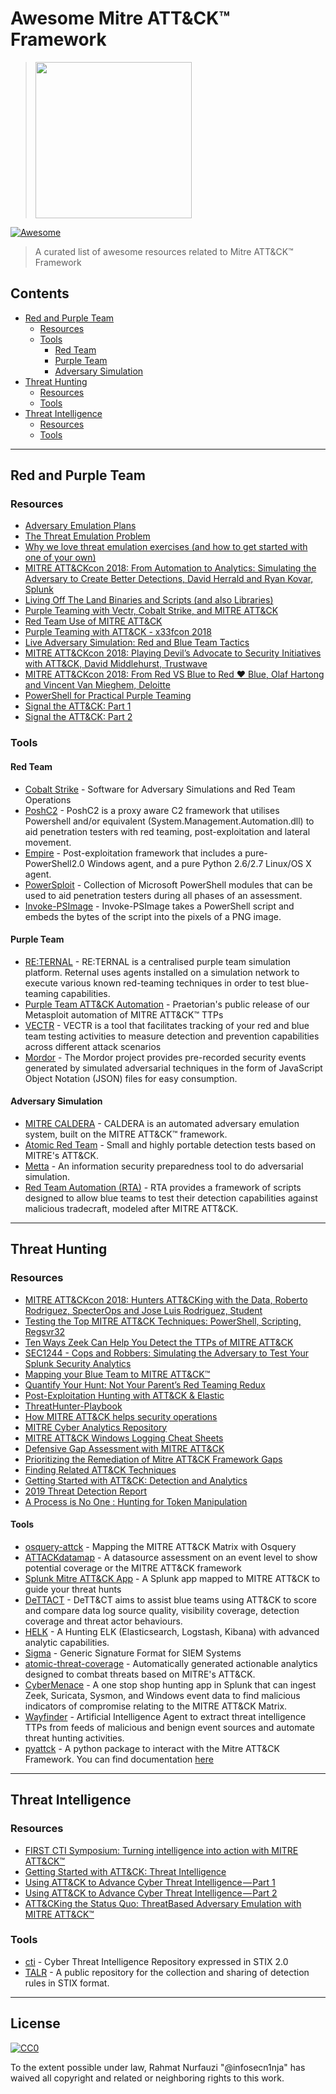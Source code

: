 # Awesome Mitre ATT&CK™ Framework

> <img width="250" src="https://assets-global.website-files.com/5bc662b786ecfc12c8d29e0b/5bfdce88cd3820f7c5c21e02_mitre.png"/>

[![Awesome](https://cdn.rawgit.com/sindresorhus/awesome/d7305f38d29fed78fa85652e3a63e154dd8e8829/media/badge.svg)](https://github.com/sindresorhus/awesome)

> A curated list of awesome resources related to Mitre ATT&CK™ Framework


## Contents
- [Red and Purple Team](#red-and-purple-team)
  - [Resources](#resources)
  - [Tools](#tools)
    - [Red Team](#red-team)
    - [Purple Team](#purple-team)
    - [Adversary Simulation](#adversary-simulation)
- [Threat Hunting](#threat-hunting)
  - [Resources](#resources-1)
  - [Tools](#tools-1)
- [Threat Intelligence](#threat-intelligence)
  - [Resources](#resources-2)
  - [Tools](#tools-2)
------

## Red and Purple Team
### Resources
- [Adversary Emulation Plans](https://attack.mitre.org/resources/adversary-emulation-plans/)
- [The Threat Emulation Problem](https://blog.cobaltstrike.com/2016/02/17/the-threat-emulation-problem/)
- [Why we love threat emulation exercises (and how to get started with one of your own)](https://expel.io/blog/why-we-love-threat-emulation-exercises/)
- [MITRE ATT&CKcon 2018: From Automation to Analytics: Simulating the Adversary to Create Better Detections, David Herrald and Ryan Kovar, Splunk](https://www.slideshare.net/attackcon2018/mitre-attckcon-2018-from-automation-to-analytics-simulating-the-adversary-to-create-better-detections-david-herrald-and-ryan-kovar-splunk)
- [Living Off The Land Binaries and Scripts (and also Libraries)](https://lolbas-project.github.io/)
- [Purple Teaming with Vectr, Cobalt Strike, and MITRE ATT&CK](https://www.digitalshadows.com/blog-and-research/purple-teaming-with-vectr-cobalt-strike-and-mitre-attck/)
- [Red Team Use of MITRE ATT&CK](https://medium.com/@malcomvetter/red-team-use-of-mitre-att-ck-f9ceac6b3be2)
- [Purple Teaming with ATT&CK - x33fcon 2018](https://www.slideshare.net/ChristopherKorban/purple-teaming-with-attck-x33fcon-2018)
- [Live Adversary Simulation: Red and Blue Team Tactics](https://www.rsaconference.com/writable/presentations/file_upload/hta-t06_live_adversary_simulation-red_and_blue_team_tactics.pdf)
- [MITRE ATT&CKcon 2018: Playing Devil’s Advocate to Security Initiatives with ATT&CK, David Middlehurst, Trustwave](https://www.slideshare.net/attackcon2018/mitre-attckcon-2018-playing-devils-advocate-to-security-initiatives-with-attck-david-middlehurst-trustwave)
- [MITRE ATT&CKcon 2018: From Red VS Blue to Red ♥ Blue, Olaf Hartong and Vincent Van Mieghem, Deloitte](https://www.slideshare.net/attackcon2018/mitre-attckcon-2018-from-red-vs-blue-to-red-blue-olaf-hartong-and-vincent-van-mieghem-deloitte)
- [PowerShell for Practical Purple Teaming](https://www.slideshare.net/nikhil_mittal/powershell-for-practical-purple-teaming)
- [Signal the ATT&CK: Part 1](https://www.pwc.co.uk/issues/cyber-security-data-privacy/research/signal-att-and-ck-part-1.html)
- [Signal the ATT&CK: Part 2](https://www.pwc.co.uk/issues/cyber-security-data-privacy/research/signal-att-and-ck-part-2.html)

### Tools

#### Red Team
- [Cobalt Strike](https://www.cobaltstrike.com/) - Software for Adversary Simulations and Red Team Operations
- [PoshC2](https://github.com/nettitude/PoshC2_Python) - PoshC2 is a proxy aware C2 framework that utilises Powershell and/or equivalent (System.Management.Automation.dll) to aid penetration testers with red teaming, post-exploitation and lateral movement. 
- [Empire](https://github.com/EmpireProject/Empire) - Post-exploitation framework that includes a pure-PowerShell2.0 Windows agent, and a pure Python 2.6/2.7 Linux/OS X agent.
- [PowerSploit](https://github.com/PowerShellMafia/PowerSploit/) - Collection of Microsoft PowerShell modules that can be used to aid penetration testers during all phases of an assessment.
- [Invoke-PSImage](https://github.com/peewpw/Invoke-PSImage) - Invoke-PSImage takes a PowerShell script and embeds the bytes of the script into the pixels of a PNG image.

#### Purple Team
- [RE:TERNAL](https://github.com/d3vzer0/reternal-quickstart) - RE:TERNAL is a centralised purple team simulation platform. Reternal uses agents installed on a simulation network to execute various known red-teaming techniques in order to test blue-teaming capabilities.
- [Purple Team ATT&CK Automation](https://github.com/praetorian-inc/purple-team-attack-automation) - Praetorian's public release of our Metasploit automation of MITRE ATT&CK™ TTPs
- [VECTR](https://github.com/SecurityRiskAdvisors/VECTR) - VECTR is a tool that facilitates tracking of your red and blue team testing activities to measure detection and prevention capabilities across different attack scenarios
- [Mordor](https://github.com/Cyb3rWard0g/mordor) - The Mordor project provides pre-recorded security events generated by simulated adversarial techniques in the form of JavaScript Object Notation (JSON) files for easy consumption. 

#### Adversary Simulation

- [MITRE CALDERA](https://github.com/mitre/caldera) - CALDERA is an automated adversary emulation system, built on the MITRE ATT&CK™ framework.
- [Atomic Red Team](https://github.com/redcanaryco/atomic-red-team) - Small and highly portable detection tests based on MITRE's ATT&CK.
- [Metta](https://github.com/uber-common/metta) - An information security preparedness tool to do adversarial simulation.
- [Red Team Automation (RTA)](https://github.com/endgameinc/RTA) - RTA provides a framework of scripts designed to allow blue teams to test their detection capabilities against malicious tradecraft, modeled after MITRE ATT&CK.

------

## Threat Hunting
### Resources
- [MITRE ATT&CKcon 2018: Hunters ATT&CKing with the Data, Roberto Rodriguez, SpecterOps and Jose Luis Rodriguez, Student](https://www.slideshare.net/attackcon2018/mitre-attckcon-2018-hunters-attcking-with-the-data-robert-rodriguez-specterops-and-jose-luis-rodriguez-student)
- [Testing the Top MITRE ATT&CK Techniques: PowerShell, Scripting, Regsvr32](https://redcanary.com/blog/testing-the-top-mitre-attck-techniques-powershell-scripting-regsvr32/)
- [Ten Ways Zeek Can Help You Detect the TTPs of MITRE ATT&CK](https://m.youtube.com/watch?v=DfTbSc_q2F8)
- [SEC1244 - Cops and Robbers: Simulating the Adversary to Test Your Splunk Security Analytics](https://static.rainfocus.com/splunk/splunkconf18/sess/1522696002986001hj1a/finalPDF/Simulating-the-Adversary-Test-1244_1538791048709001YJnK.pdf)
- [Mapping your Blue Team to MITRE ATT&CK™](https://www.siriussecurity.nl/blog/2019/5/8/mapping-your-blue-team-to-mitre-attack)
- [Quantify Your Hunt: Not Your Parent’s Red Teaming Redux](https://www.sans.org/cyber-security-summit/archives/file/summit-archive-1536351477.pdf)
- [Post-Exploitation Hunting with ATT&CK & Elastic](https://www.sans.org/cyber-security-summit/archives/file/summit-archive-1533071345.pdf)
- [ThreatHunter-Playbook](https://github.com/Cyb3rWard0g/ThreatHunter-Playbook)
- [How MITRE ATT&CK helps security operations](https://www.slideshare.net/votadlos/how-mitre-attck-helps-security-operations)
- [MITRE Cyber Analytics Repository](https://car.mitre.org/)
- [MITRE ATT&CK Windows Logging Cheat Sheets](https://github.com/MalwareArchaeology/ATTACK)
- [Defensive Gap Assessment with MITRE ATT&CK](https://www.cybereason.com/blog/defensive-gap-assessment-with-mitre-attck)
- [Prioritizing the Remediation of Mitre ATT&CK Framework Gaps](https://blog.netspi.com/prioritizing-the-remediation-of-mitre-attck-framework-gaps/)
- [Finding Related ATT&CK Techniques](https://medium.com/mitre-attack/finding-related-att-ck-techniques-f1a4e8dfe2b6)
- [Getting Started with ATT&CK: Detection and Analytics](https://medium.com/mitre-attack/getting-started-with-attack-detection-a8e49e4960d0)
- [2019 Threat Detection Report](https://redcanary.com/resources/guides/threat-detection-report/)
- [A Process is No One : Hunting for Token Manipulation](https://specterops.io/assets/resources/A_Process_is_No_One.pdf)

#### Tools
- [osquery-attck](https://github.com/teoseller/osquery-attck) - Mapping the MITRE ATT&CK Matrix with Osquery
- [ATTACKdatamap](https://github.com/olafhartong/ATTACKdatamap) - A datasource assessment on an event level to show potential coverage or the MITRE ATT&CK framework
- [Splunk Mitre ATT&CK App](https://github.com/olafhartong/ThreatHunting) - A Splunk app mapped to MITRE ATT&CK to guide your threat hunts
- [DeTTACT](https://github.com/rabobank-cdc/DeTTACT) - DeTT&CT aims to assist blue teams using ATT&CK to score and compare data log source quality, visibility coverage, detection coverage and threat actor behaviours.
- [HELK](https://github.com/Cyb3rWard0g/HELK) - A Hunting ELK (Elasticsearch, Logstash, Kibana) with advanced analytic capabilities.
- [Sigma](https://github.com/Neo23x0/sigma) - Generic Signature Format for SIEM Systems
- [atomic-threat-coverage](https://github.com/krakow2600/atomic-threat-coverage) - Automatically generated actionable analytics designed to combat threats based on MITRE's ATT&CK.
- [CyberMenace](https://github.com/PM0ney/CyberMenace) - A one stop shop hunting app in Splunk that can ingest Zeek, Suricata, Sysmon, and Windows event data to find malicious indicators of compromise relating to the MITRE ATT&CK Matrix.
- [Wayfinder](https://github.com/egaus/wayfinder) - Artificial Intelligence Agent to extract threat intelligence TTPs from feeds of malicious and benign event sources and automate threat hunting activities.
- [pyattck](https://github.com/swimlane/pyattck) - A python package to interact with the Mitre ATT&CK Framework. You can find documentation [here](https://pyattck.readthedocs.io/en/latest/)

------

## Threat Intelligence
### Resources
- [FIRST CTI Symposium: Turning intelligence into action with MITRE ATT&CK™](https://www.slideshare.net/KatieNickels/first-cti-symposium-turning-intelligence-into-action-with-mitre-attck)
- [Getting Started with ATT&CK: Threat Intelligence](https://medium.com/mitre-attack/getting-started-with-attack-cti-4eb205be4b2f)
- [Using ATT&CK to Advance Cyber Threat Intelligence — Part 1](https://medium.com/mitre-attack/using-att-ck-to-advance-cyber-threat-intelligence-part-1-c5ad14d59724)
- [Using ATT&CK to Advance Cyber Threat Intelligence — Part 2](https://www.mitre.org/capabilities/cybersecurity/overview/cybersecurity-blog/using-attck-to-advance-cyber-threat-0)
- [ATT&CKing the Status Quo: ThreatBased Adversary Emulation with MITRE
ATT&CK™](https://www.sans.org/cyber-security-summit/archives/file/summit-archive-1536260992.pdf)

### Tools
- [cti](https://github.com/mitre/cti) - Cyber Threat Intelligence Repository expressed in STIX 2.0
- [TALR](https://github.com/SecurityRiskAdvisors/TALR) - A public repository for the collection and sharing of detection rules in STIX format. 

------

## License
[![CC0](http://mirrors.creativecommons.org/presskit/buttons/88x31/svg/cc-zero.svg)](http://creativecommons.org/publicdomain/zero/1.0)

To the extent possible under law, Rahmat Nurfauzi &#34;@infosecn1nja&#34; has waived all copyright and related or neighboring rights to this work.
